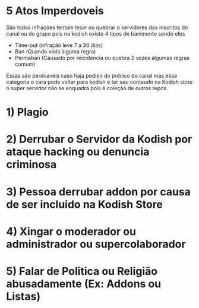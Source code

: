 # 5 Atos Imperdoveis 

São todas infrações tentam lesar ou quebrar o servidores dos inscritos do canal ou do grupo pois na kodish existe 4 tipos de banimento sendo eles 

* Time-out (infração leve 7 a 30 dias) 
* Ban (Quando viola alguma regra)
* Permaban (Causado por reicidencia ou quebra 2 vezes algumas regras comum) 

Essas são perdoaveis caso haja pedido do publico do canal mas essa categoria o cara pode voltar para kodish e ter seu conteudo na Kodish store o super servidor 
não se enquadra pois é coleção de outros repos. 

# 1) Plagio 
# 2) Derrubar o Servidor da Kodish por ataque hacking ou denuncia criminosa
# 3) Pessoa derrubar addon por causa de ser incluido na Kodish Store
# 4) Xingar o moderador ou administrador ou supercolaborador 
# 5) Falar de Politica ou Religião abusadamente (Ex: Addons ou Listas)
